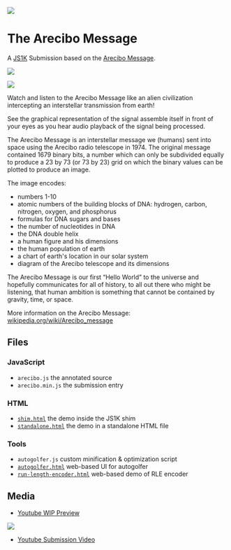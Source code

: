 ![](http://i.imgur.com/i639b9Z.png)

# The Arecibo Message

A [JS1K](http://js1k.com/2017-magic/) Submission based on the [Arecibo Message](https://en.wikipedia.org/wiki/Arecibo_message).

![](arecibo.gif)

![](http://i.imgur.com/jX9BFDS.png)

Watch and listen to the Arecibo Message like an alien civilization intercepting an interstellar transmission from earth!

See the graphical representation of the signal assemble itself in front of your eyes as you hear audio playback of the signal being processed.

The Arecibo Message is an interstellar message we (humans) sent into space using the Arecibo radio telescope in 1974. The original message contained 1679 binary bits, a number which can only be subdivided equally to produce a 23 by 73 (or 73 by 23) grid on which the binary values can be plotted to produce an image.

The image encodes:

- numbers 1-10
- atomic numbers of the building blocks of DNA: hydrogen, carbon, nitrogen, oxygen, and phosphorus
- formulas for DNA sugars and bases
- the number of nucleotides in DNA
- the DNA double helix
- a human figure and his dimensions
- the human population of earth
- a chart of earth's location in our solar system
- diagram of the Arecibo telescope and its dimensions

The Arecibo Message is our first “Hello World” to the universe and hopefully communicates for all of history, to all out there who might be listening, that human ambition is something that cannot be contained by gravity, time, or space.

More information on the Arecibo Message: [wikipedia.org/wiki/Arecibo_message](https://en.wikipedia.org/wiki/Arecibo_message)

## Files

### JavaScript

- `arecibo.js` the annotated source
- `arecibo.min.js` the submission entry

### HTML

- [`shim.html`](https://tomhodgins.github.io/js1k-arecibo/shim.html) the demo inside the JS1K shim
- [`standalone.html`](https://tomhodgins.github.io/js1k-arecibo/standalone.html) the demo in a standalone HTML file


### Tools

- `autogolfer.js` custom minification & optimization script
- [`autogolfer.html`](https://tomhodgins.github.io/js1k-arecibo/tools/autogolfer.html) web-based UI for autogolfer
- [`run-length-encoder.html`](https://tomhodgins.github.io/js1k-arecibo/tools/run-length-encoder.html) web-based demo of RLE encoder


## Media

- [Youtube WIP Preview](https://www.youtube.com/watch?v=99tts6_DnDg)

[![](http://i.imgur.com/X9imOqu.png)](https://youtu.be/me2VWmGubok)

- [Youtube Submission Video](https://youtu.be/me2VWmGubok)